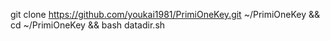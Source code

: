 git clone https://github.com/youkai1981/PrimiOneKey.git ~/PrimiOneKey && cd ~/PrimiOneKey && bash datadir.sh
